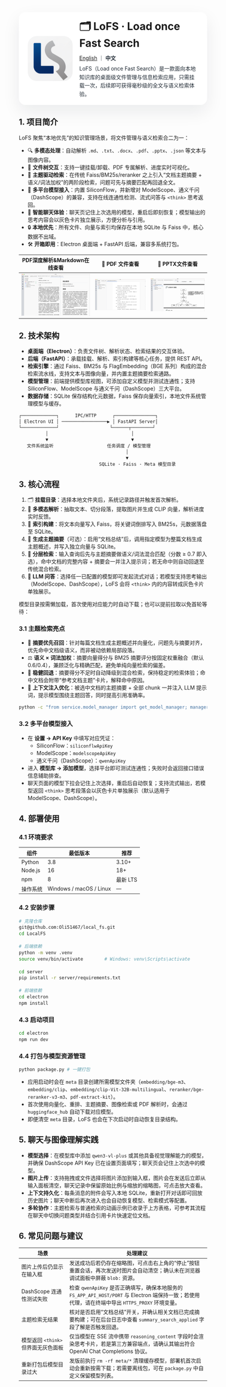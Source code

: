 <div style="display:flex; align-items:center; gap:18px; padding:18px 24px; background:#ffffff; border-radius:18px; box-shadow:0 18px 46px rgba(15,23,42,0.08);">
  <div style="flex:0 0 120px;">
    <img src="electron/dist/assets/logo.png" alt="LoFS Logo" width="120" style="display:block; border-radius:24px;">
  </div>
  <div style="flex:1;">
    <h1 style="margin:0 0 12px 0;">🗂️ LoFS · Load once Fast Search</h1>
    <div style="font-size:14px; line-height:1.6; color:#475467;">
      <p style="margin:0 0 6px 0; color:#1f2933;">
        <a href="README_EN.md">English</a> ｜ <strong>中文</strong>
      </p>
      <p style="margin:0; color:#1f2933;">
        LoFS（Load once Fast Search）是一款面向本地知识库的桌面级文件管理与信息检索应用，只需挂载一次，后续即可获得毫秒级的全文与语义检索体验。
      </p>
    </div>
  </div>
</div>

## 1. 项目简介
LoFS 聚焦“本地优先”的知识管理场景，将文件管理与语义检索合二为一：
- 🔍 **多模态处理**：自动解析 `.md`、`.txt`、`.docx`、`.pdf`、`.pptx`、`.json` 等文本与图像内容。
- 📁 **文件树交互**：支持一键挂载/卸载、PDF 专属解析、进度实时可视化。
- 🧠 **主题驱动检索**：在传统 Faiss/BM25s/reranker 之上引入“文档主题摘要 + 语义/词法加权”的两阶段检索，问题可先与摘要匹配再回退全文。
- 🤖 **多平台模型接入**：内置 SiliconFlow，并新增对 ModelScope、通义千问（DashScope）的兼容，支持在线连通性检测、流式问答与 `<think>` 思考返回。
- 💬 **智能聊天体验**：聊天页记住上次选用的模型，重启后即刻恢复；模型输出的思考内容会以灰色卡片独立展示，方便分析与引用。
- 🔒 **本地优先**：所有文件、向量与索引均保存在本地 SQLite 与 Faiss 中，核心数据不出域。
- 🛠️ **开箱即用**：Electron 桌面端 + FastAPI 后端，兼容多系统打包。

| PDF深度解析&Markdown在线查看 | 📑 PDF 文件查看 | 🔎 PPTX文件查看 |
|:--:|:--:|:--:|
| ![extract](img/pdf_extract.png) | ![PDF](img/pdf_viewer.png) | ![PPT](img/ppt_viewer.png) |

## 2. 技术架构
- **桌面端（Electron）**：负责文件树、解析状态、检索结果的交互体验。
- **后端（FastAPI）**：承载挂载、解析、索引构建等核心任务，提供 REST API。
- **检索引擎**：通过 Faiss、BM25s 与 FlagEmbedding（BGE 系列）构成的混合检索流水线，支持文本与图像向量，并内置主题摘要检索通路。
- **模型管理**：前端提供模型库视图，可添加自定义模型并测试连通性；支持 SiliconFlow、ModelScope 与通义千问（DashScope）三大平台。
- **数据存储**：SQLite 保存结构化元数据，Faiss 保存向量索引，本地文件系统管理模型与缓存。

```text
┌─────────────┐      IPC/HTTP      ┌───────────────┐
│ Electron UI │ ─────────────────▶ │ FastAPI Server│
└─────────────┘                   └──────┬────────┘
          │                               │
          ▼                               ▼
   文件系统监听                    任务调度 / 模型管理
                                        │
                                        ▼
                              SQLite · Faiss · Meta 模型目录
```

## 3. 核心流程
1. 🗂️ **挂载目录**：选择本地文件夹后，系统记录路径并触发首次解析。
2. 📄 **多模态解析**：抽取文本、切分段落，提取图片并生成 CLIP 向量，解析进度实时反馈。
3. 🧮 **索引构建**：将文本向量写入 Faiss，将关键词倒排写入 BM25s，元数据落盘至 SQLite。
4. 🧾 **生成主题摘要**（可选）：启用“文档总结”后，调用指定模型为整篇文档生成主题概述，并写入独立向量与 SQLite。
5. 🔎 **分层检索**：输入查询后先与主题摘要做语义/词法混合匹配（分数 ≥ 0.7 即入选），命中文档的完整内容 + 摘要会一并注入提示词；若无命中则自动回退至传统混合检索。
6. 💬 **LLM 问答**：选择任一已配置的模型即可发起流式对话；若模型支持思考输出（ModelScope、DashScope），LoFS 会将 `<think>` 内的内容转成灰色卡片单独展示。

模型目录按需懒加载，首次使用对应能力时自动下载；也可以提前拉取以免首轮等待：

### 3.1 主题检索亮点
- 🎯 **摘要优先召回**：针对每篇文档生成主题概述并向量化，问题先与摘要对齐，优先命中文档级语义，而非被动依赖局部段落。
- ⚖️ **语义 × 词法加权**：摘要向量得分与 BM25 摘要评分按固定权重融合（默认 0.6/0.4），兼顾泛化与精确匹配，避免单纯向量检索的偏差。
- 🔁 **稳健回退**：摘要得分不足时自动降级到混合检索，保持稳定的检索体验；命中文档会附带“参考文档主题”卡片，解释命中原因。
- 🧩 **上下文注入优化**：被选中文档的主题摘要 + 全部 chunk 一并注入 LLM 提示词，提示模型围绕主题回答，同时提高引用准确率。

```bash
python -c "from service.model_manager import get_model_manager; manager = get_model_manager(); [manager.get_model_path(key) for key in ('bge_m3', 'bge_reranker_v2_m3', 'clip_vit_b_32', 'clip_vit_b_32_multilingual', 'pdf_extract_kit')]"
```

### 3.2 多平台模型接入
- 在 **设置 → API Key** 中填写对应凭证：
  - SiliconFlow：`siliconflwApiKey`
  - ModelScope：`modelscopeApiKey`
  - 通义千问（DashScope）：`qwenApiKey`
- 进入 **模型库 → 添加模型**，选择平台即可测试连通性；失败时会返回接口错误信息辅助排查。
- 聊天页面的模型下拉会记住上次选择，重启后自动恢复；支持流式输出，若模型返回 `<think>` 思考段落会以灰色卡片单独展示（默认适用于 ModelScope、DashScope）。

## 4. 部署使用
### 4.1 环境要求
| 组件 | 最低版本 | 推荐 |
| --- | --- | --- |
| Python | 3.8 | 3.10+ |
| Node.js | 16 | 18+ |
| npm | 8 | 最新 LTS |
| 操作系统 | Windows / macOS / Linux | — |

### 4.2 安装步骤
```bash
# 克隆仓库
git@github.com:Oli51467/local_fs.git
cd LocalFS

# 后端依赖
python -m venv .venv
source venv/bin/activate        # Windows: venv\Scripts\activate

cd server
pip install -r server/requirements.txt

# 前端依赖
cd electron
npm install
```

### 4.3 启动项目
```bash
cd electron
npm run dev
```

### 4.4 打包与模型资源管理
```bash
python package.py # 一键打包
```

- 应用启动时会在 `meta` 目录创建所需模型文件夹（`embedding/bge-m3`、`embedding/clip`、`embedding/clip-Vit-32B-multilingual`、`reranker/bge-reranker-v3-m3`、`pdf-extract-kit`）。
- 首次使用向量化、重排、主题摘要、图像检索或 PDF 解析时，会通过 `huggingface_hub` 自动下载对应模型。
- 即便清空 `meta` 目录，LoFS 也会在下次启动时自动恢复目录结构。

## 5. 聊天与图像理解实践
- **模型选择**：在模型库中添加 `qwen3-vl-plus` 或其他具备视觉理解能力的模型，并确保 DashScope API Key 已在设置页面填写；聊天页会记住上次选中的模型。
- **图片上传**：支持拖拽或文件选择将图片添加到输入框，图片会在发送后立即从输入面板清空，聊天记录中保留原始比例与缩放的缩略图，可点击放大查看。
- **上下文持久化**：每条消息的附件会写入本地 SQLite，重新打开对话即可回放历史图片；聊天中断后再次进入也会自动恢复模型、检索模式等配置。
- **多轮协作**：主题检索与普通检索的动画示例已收录于上方表格，可参考其流程在聊天中切换问题类型并结合引用卡片快速定位文档。

## 6. 常见问题与建议
| 场景 | 处理建议 |
| --- | --- |
| 图片上传后仍显示在输入框 | 发送成功后若仍存在缩略图，可点击右上角的“停止”按钮重置会话，再次发送时图片会自动清空；确认未在浏览器调试面板中屏蔽 `blob:` 资源。 |
| DashScope 连通性测试失败 | 检查 `qwenApiKey` 是否正确填写，确保本地服务的 `FS_APP_API_HOST/PORT` 与 Electron 端保持一致；若使用代理，请在终端中导出 `HTTPS_PROXY` 环境变量。 |
| 主题检索无结果 | 核对是否启用“文档总结”开关，并确认相关文档已完成摘要构建；可在后台日志中查看 `summary_search_applied` 字段了解是否触发回退。 |
| 模型返回 `<think>` 但界面无灰色面板 | 仅当模型在 SSE 流中携带 `reasoning_content` 字段时会渲染思考卡片，若是第三方兼容端点，请确认其输出符合 OpenAI Chat Completions 协议。 |
| 重新打包后模型目录过大 | 发版前执行 `rm -rf meta/*` 清理缓存模型，部署机首次启动会重新按需下载；若需要离线包，可在 `package.py` 中自定义保留模型列表。 |
